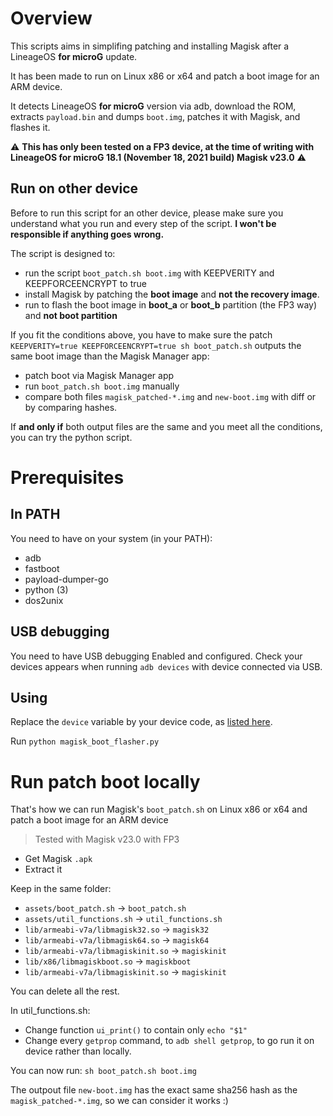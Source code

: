 # Overview

This scripts aims in simplifing patching and installing Magisk after a LineageOS **for microG** update.

It has been made to run on Linux x86 or x64 and patch a boot image for an ARM device.

It detects LineageOS **for microG** version via adb, download the ROM, extracts `payload.bin` and dumps `boot.img`, patches it with Magisk, and flashes it.

:warning: **This has only been tested on a FP3 device, at the time of writing with LineageOS for microG 18.1 (November 18, 2021 build) Magisk v23.0** :warning:

## Run on other device

Before to run this script for an other device, please make sure you understand what you run and every step of the script.
**I won't be responsible if anything goes wrong.**

The script is designed to:
 * run the script `boot_patch.sh boot.img` with KEEPVERITY and KEEPFORCEENCRYPT to true
 * install Magisk by patching the **boot image** and **not the recovery image**.
 * run to flash the boot image in **boot_a** or **boot_b** partition (the FP3 way) and **not boot partition**


If you fit the conditions above, you have to make sure the patch `KEEPVERITY=true KEEPFORCEENCRYPT=true sh boot_patch.sh` outputs the same boot image than the Magisk Manager app:
 * patch boot via Magisk Manager app
 * run `boot_patch.sh boot.img` manually
 * compare both files `magisk_patched-*.img` and `new-boot.img` with diff or by comparing hashes.

 If **and only if** both output files are the same and you meet all the conditions, you can try the python script.

# Prerequisites

## In PATH

You need to have on your system (in your PATH):
 * adb
 * fastboot
 * payload-dumper-go
 * python (3)
 * dos2unix


## USB debugging

You need to have USB debugging Enabled and configured.
Check your devices appears when running `adb devices` with device connected via USB.

## Using

Replace the `device` variable by your device code, as [listed here](https://download.lineage.microg.org/).

Run `python magisk_boot_flasher.py`


# Run patch boot locally

That's how we can run Magisk's `boot_patch.sh` on Linux x86 or x64 and patch a boot image for an ARM device

> Tested with Magisk v23.0 with FP3

* Get Magisk `.apk`
* Extract it

Keep in the same folder:
* `assets/boot_patch.sh` -> `boot_patch.sh`
* `assets/util_functions.sh` -> `util_functions.sh`
* `lib/armeabi-v7a/libmagisk32.so` -> `magisk32`
* `lib/armeabi-v7a/libmagisk64.so` -> `magisk64`
* `lib/armeabi-v7a/libmagiskinit.so` -> `magiskinit`
* `lib/x86/libmagiskboot.so` -> `magiskboot`
* `lib/armeabi-v7a/libmagiskinit.so` -> `magiskinit`

You can delete all the rest.

In util_functions.sh:
* Change function `ui_print()` to contain only `echo "$1"`
* Change every `getprop` command, to `adb shell getprop`, to go run it on device rather than locally.

You can now run:
`sh boot_patch.sh boot.img`

The outpout file `new-boot.img` has the exact same sha256 hash as the `magisk_patched-*.img`, so we can consider it works :)


